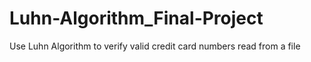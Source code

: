# Luhn-Algorithm_Final-Project
Use Luhn Algorithm to verify valid credit card numbers read from a file
